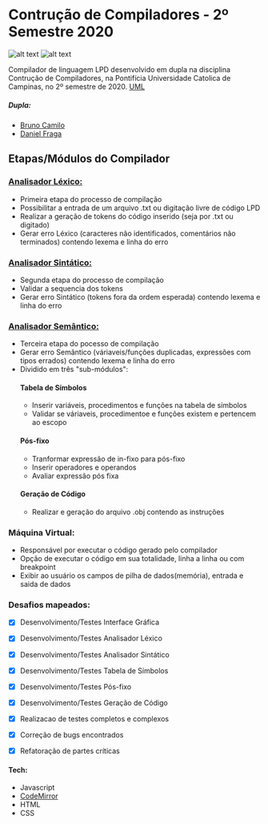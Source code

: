 # **Contrução de Compiladores - 2º Semestre 2020**

![alt text](https://img.shields.io/badge/backend-Ok!-brightgreen) ![alt text](https://img.shields.io/badge/frontend-Ok!-brightgreen)


Compilador de linguagem LPD desenvolvido em dupla na disciplina Contrução de Compiladores, na Pontifícia Universidade Catolica de Campinas, no 2º semestre de 2020.
[UML](https://google.com)
##### Dupla:
  - [Bruno Camilo](https://www.linkedin.com/in/bruno-camilo-silv%C3%A9rio-546067159/)
  - [Daniel Fraga](https://www.linkedin.com/in/daniel-a-fraga/)
 


## Etapas/Módulos do Compilador
### [Analisador Léxico:](../Compilador/js/lexico/lexico.js)
- Primeira etapa do processo de compilação
- Possibilitar a entrada de um arquivo .txt ou digitação livre de código LPD
- Realizar a geração de tokens do código inserido (seja por .txt ou digitado)
- Gerar erro Léxico (caracteres não identificados, comentários não terminados) contendo lexema e linha do erro


### [Analisador Sintático:](../Compilador/js/sintatico/sintatico.js)
- Segunda etapa do processo de compilação
- Validar a sequencia dos tokens
- Gerar erro Sintático (tokens fora da ordem esperada) contendo lexema e linha do erro


### [Analisador Semântico:](../Compilador/js/semantico)
- Terceira etapa do pocesso de compilação
- Gerar erro Semântico (váriaveis/funções duplicadas, expressões com tipos errados) contendo lexema e linha do erro
- Dividido em três "sub-módulos":
  #### Tabela de Símbolos
    - Inserir variáveis, procedimentos e funções na tabela de símbolos
    - Validar se váriaveis, procedimentoe e funções existem e pertencem ao escopo
  #### Pós-fixo
    - Tranformar expressão de in-fixo para pós-fixo
    - Inserir operadores e operandos
    - Avaliar expressão pós fixa
  #### Geração de Código
  - Realizar e geração do arquivo .obj contendo as instruções



### Máquina Virtual:
- Responsável por executar o código gerado pelo compilador
- Opção de executar o código em sua totalidade, linha a linha ou com breakpoint
- Exibir ao usuário os campos de pilha de dados(memória), entrada e saida de dados



### Desafios mapeados:
  - [x] Desenvolvimento/Testes Interface Gráfica
  - [x] Desenvolvimento/Testes Analisador Léxico
  - [x] Desenvolvimento/Testes Analisador Sintático
  - [x] Desenvolvimento/Testes Tabela de Símbolos
  - [x] Desenvolvimento/Testes Pós-fixo
  - [x] Desenvolvimento/Testes Geração de Código
  - [x] Realizacao de testes completos e complexos
  - [x] Correção de bugs encontrados
  - [x] Refatoração de partes críticas
  

#### Tech:
- Javascript
- [CodeMirror](https://codemirror.net/)
- HTML
- CSS
